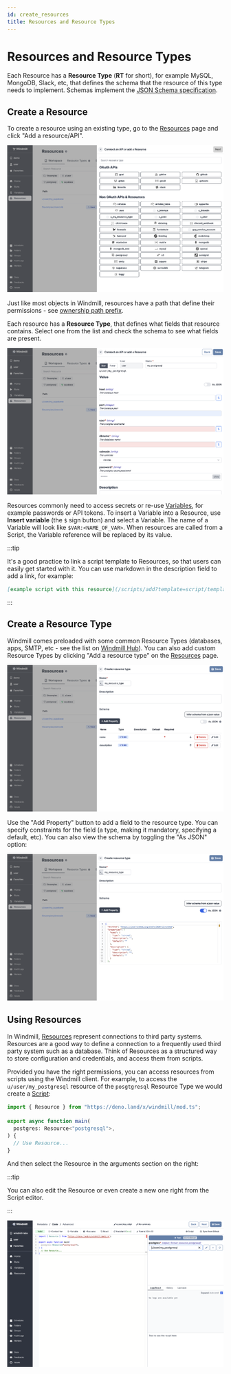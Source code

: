```yaml
---
id: create_resources
title: Resources and Resource Types
---
```


# Resources and Resource Types

Each Resource has a **Resource Type** (**RT** for short), for example MySQL,
MongoDB, Slack, etc, that defines the schema that the resource of this type
needs to implement. Schemas implement the
[JSON Schema specification](https://json-schema.org/).

## Create a Resource

To create a resource using an existing type, go to the
[Resources](https://app.windmill.dev/resources) page and click "Add a
resource/API".

![Add a resource](./add_resource.png)

Just like most objects in Windmill, resources have a path that define their
permissions - see [ownership path prefix](../../reference/index.md#owner).

Each resource has a **Resource Type**, that defines what fields that resource
contains. Select one from the list and check the schema to see what fields are
present.

![Add resource example](./add_resource_postgresql.png)

Resources commonly need to access secrets or re-use
[Variables](variables_and_secrets), for example passwords or API tokens. To
insert a Variable into a Resource, use **Insert variable** (the `$` sign button)
and select a Variable. The name of a Variable will look like
`$VAR:<NAME_OF_VAR>`. When resources are called from a Script, the Variable
reference will be replaced by its value.

:::tip

It's a good practice to link a script template to Resources, so that users can
easily get started with it. You can use markdown in the description field to add
a link, for example:

```md
[example script with this resource](/scripts/add?template=script/template/path)
```

:::

## Create a Resource Type

Windmill comes preloaded with some common Resource Types (databases, apps, SMTP,
etc - see the list on [Windmill Hub](https://hub.windmill.dev/resources)). You
can also add custom Resource Types by clicking "Add a resource type" on the
[Resources](https://app.windmill.dev/resources) page.

![Create resource type](./add_resource_type.png)

Use the "Add Property" button to add a field to the resource type. You can
specify constraints for the field (a type, making it mandatory, specifying a
default, etc). You can also view the schema by toggling the "As JSON" option:

![Resource type schema view](./resource_type_json.png)

## Using Resources

In Windmill, [Resources](../../reference/index.md#resource) represent
connections to third party systems. Resources are a good way to define a
connection to a frequently used third party system such as a database. Think of
Resources as a structured way to store configuration and credentials, and access
them from scripts.

Provided you have the right permissions, you can access resources from scripts
using the Windmill client. For example, to access the `u/user/my_postgresql`
resource of the `posgtgresql` Resource Type we would create a
[Script](../../reference/index.md#script):

```typescript
import { Resource } from "https://deno.land/x/windmill/mod.ts";

export async function main(
  postgres: Resource<"postgresql">,
) {
  // Use Resource...
}
```

And then select the Resource in the arguments section on the right:

:::tip

You can also edit the Resource or even create a new one right from the Script
editor.

:::

![Select resource](./select_resource.png)
